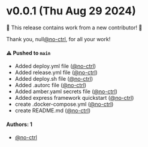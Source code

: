 # v0.0.1 (Thu Aug 29 2024)

:tada: This release contains work from a new contributor! :tada:

Thank you, null[@no-ctrl](https://github.com/no-ctrl), for all your work!

#### ⚠️ Pushed to `main`

- Added deploy.yml file ([@no-ctrl](https://github.com/no-ctrl))
- Added release.yml file ([@no-ctrl](https://github.com/no-ctrl))
- Added deploy.sh file ([@no-ctrl](https://github.com/no-ctrl))
- Added .autorc file ([@no-ctrl](https://github.com/no-ctrl))
- Added amber.yaml secrets file ([@no-ctrl](https://github.com/no-ctrl))
- Added express framework quickstart ([@no-ctrl](https://github.com/no-ctrl))
- create .docker-compose.yml ([@no-ctrl](https://github.com/no-ctrl))
- create README.md ([@no-ctrl](https://github.com/no-ctrl))

#### Authors: 1

- [@no-ctrl](https://github.com/no-ctrl)
